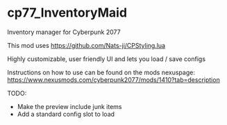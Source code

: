 # cp77_InventoryMaid

Inventory manager for Cyberpunk 2077

This mod uses https://github.com/Nats-ji/CPStyling.lua

Highly customizable, user friendly UI and lets you load / save configs

Instructions on how to use can be found on the mods nexuspage: https://www.nexusmods.com/cyberpunk2077/mods/1410?tab=description

TODO:
- Make the preview include junk items
- Add a standard config slot to load 
